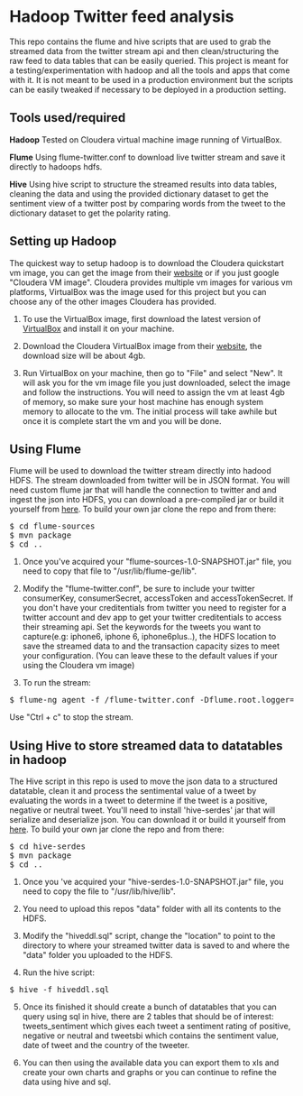 Hadoop Twitter feed analysis
============================

This repo contains the flume and hive scripts that are used to grab the streamed data from the twitter stream api and then clean/structuring the raw feed to data tables that can be easily queried. This project is meant for a testing/experimentation with hadoop and all the tools and apps that come with it. It is not meant to be used in a production environment but the scripts can be easily tweaked if necessary to be deployed in a production setting.

Tools used/required
-------------------

**Hadoop**
Tested on Cloudera virtual machine image running of VirtualBox.

**Flume**
Using flume-twitter.conf to download live twitter stream and save it directly to hadoops hdfs.

**Hive**
Using hive script to structure the streamed results into data tables, cleaning the data and using the provided dictionary dataset to get the sentiment view of a twitter post by comparing words from the tweet to the dictionary dataset to get the polarity rating.

Setting up Hadoop
-----------------

The quickest way to setup hadoop is to download the Cloudera quickstart vm image, you can get the image from their [website](http://www.cloudera.com) or if you just google "Cloudera VM image". Cloudera provides multiple vm images for various vm platforms, VirtualBox was the image used for this project but you can choose any of the other images Cloudera has provided.

1. To use the VirtualBox image, first download the latest version of [VirtualBox](http://www.virtualbox.org/) and install it on your machine.

2. Download the Cloudera VirtualBox image from their [website](http://www.cloudera.com/content/cloudera/en/downloads/quickstart_vms.html), the download size will be about 4gb.

3. Run VirtualBox on your machine, then go to "File" and select "New". It will ask you for the vm image file you just downloaded, select the image and follow the instructions. You will need to assign the vm at least 4gb of memory, so make sure your host machine has enough system memory to allocate to the vm. The initial process will take awhile but once it is complete start the vm and you will be done.

Using Flume
-----------

Flume will be used to download the twitter stream directly into hadood HDFS. The stream downloaded from twitter will be in JSON format. You will need custom flume jar that will handle the connection to twitter and and ingest the json into HDFS, you can download a pre-compiled jar or build it yourself from [here](https://github.com/cloudera/cdh-twitter-example). To build your own jar clone the repo and from there: 

<pre>
$ cd flume-sources
$ mvn package
$ cd ..
</pre>

1. Once you've acquired your "flume-sources-1.0-SNAPSHOT.jar" file, you need to copy that file to "/usr/lib/flume-ge/lib".

2. Modify the "flume-twitter.conf", be sure to include your twitter consumerKey, consumerSecret, accessToken and accessTokenSecret. If you don't have your creditentials from twitter you need to register for a twitter account and dev app to get your twitter creditentials to access their streaming api. Set the keywords for the tweets you want to capture(e.g: iphone6, iphone 6, iphone6plus..), the HDFS location to save the streamed data to and the transaction capacity sizes to meet your configuration. (You can leave these to the default values if your using the Cloudera vm image)

3. To run the stream:

<pre>
$ flume-ng agent -f <path_to_conf>/flume-twitter.conf -Dflume.root.logger=DEBUG,console -n TwitterAgent
</pre>

Use "Ctrl + c" to stop the stream. 


Using Hive to store streamed data to datatables in hadoop
---------------------------------------------------------

The Hive script in this repo is used to move the json data to a structured datatable, clean it and process the sentimental value of a tweet by evaluating the words in a tweet to determine if the tweet is a positive, negative or neutral tweet. You'll need to install 'hive-serdes' jar that will serialize and deserialize json. You can download it or build it yourself from [here](https://github.com/cloudera/cdh-twitter-example). To build your own jar clone the repo and from there: 

<pre>
$ cd hive-serdes    
$ mvn package  
$ cd ..
</pre>

1. Once you 've acquired your "hive-serdes-1.0-SNAPSHOT.jar" file, you need to copy the file to "/usr/lib/hive/lib".

2. You need to upload this repos "data" folder with all its contents to the HDFS.

3. Modify the "hiveddl.sql" script, change the "location" to point to the directory to where your streamed twitter data is saved to and where the "data" folder you uploaded to the HDFS.

4. Run the hive script:

<pre>
$ hive -f hiveddl.sql
</pre>

5. Once its finished it should create a bunch of datatables that you can query using sql in hive, there are 2 tables that should be of interest: tweets_sentiment which gives each tweet a sentiment rating of positive, negative or neutral and tweetsbi which contains the sentiment value, date of tweet and the country of the tweeter.

6. You can then using the available data you can export them to xls and create your own charts and graphs or you can continue to refine the data using hive and sql.


